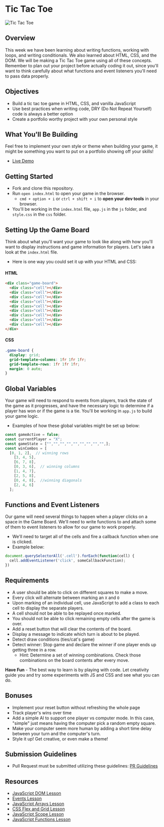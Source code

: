 # Tic Tac Toe

![Tic Tac Toe](https://vuejsexamples.com/content/images/2017/03/Tic-Tac-Toe.gif)

## Overview
This week we have been learning about writing functions, working with loops, and writing conditionals. We also learned about HTML, CSS, and the DOM. We will be making a Tic Tac Toe game using all of these concepts. Remember to plan out your project before actually coding it out, since you'll want to think carefully about what functions and event listeners you'll need to pass data properly.

## Objectives
- Build a tic tac toe game in HTML, CSS, and vanilla JavaScript
- Use best practices when writing code, DRY (Do Not Repeat Yourself) code is always a better option
- Create a portfolio worthy project with your own personal style

## What You'll Be Building
Feel free to implement your own style or theme when building your game, it might be something you want to put on a portfolio showing off your skills!
- [Live Demo](https://playtictactoe.org/)

## Getting Started

- Fork and clone this repository.
- Run `open index.html` to open your game in the browser.
  - `cmd + option + i` or `ctrl + shift + i` to **open your dev tools** in your browser.
- You'll be working in the `index.html` file, `app.js` in the `js` folder, and `style.css` in the `css` folder.


## Setting Up the Game Board
Think about what you'll want your game to look like along with how you'll want to display instructions and game information for players. Let's take a look at the `index.html` file.

- Here is one way you could set it up with your HTML and CSS:
#### HTML
```html
<div class="game-board">
  <div class="cell"></div>
  <div class="cell"></div>
  <div class="cell"></div>
  <div class="cell"></div>
  <div class="cell"></div>
  <div class="cell"></div>
  <div class="cell"></div>
  <div class="cell"></div>
  <div class="cell"></div>
</div>
```
#### CSS
```css
.game-board {
  display: grid;
  grid-template-columns: 1fr 1fr 1fr;
  grid-template-rows: 1fr 1fr 1fr;
  margin: 0 auto;
}
```

## Global Variables
Your game will need to respond to events from players, track the state of the game as it progresses, and have the necessary logic to determine if a player has won or if the game is a tie. You'll be working in `app.js` to build your game logic.

- Examples of how these global variables might be set up below:
```js
const gameActive = false;
const currentPlayer = "X";
const gameState = ["","","","","","","","","",];
const winCombos = [
  [0, 1, 2],  // winning rows
 	[3, 4, 5],				
 	[6, 7, 8], 
 	[0, 3, 6],  // winning columns
 	[1, 4, 7],				
 	[2, 5, 8],
 	[0, 4, 8],  //winning diagonals
 	[2, 4, 6]
  ];
```

## Functions and Event Listeners
Our game will need several things to happen when a player clicks on a space in the Game Board. We'll need to write functions to and attach some of them to event listeners to allow for our game to work properly.

- We'll need to target all of the cells and fire a callback function when one is clicked.
- Example below:
```js
document.querySelectorAll('.cell').forEach(function(cell) {
  cell.addEventListener('click', someCallbackFunction);
})
```


## Requirements
- A user should be able to click on different squares to make a move.
- Every click will alternate between marking an `X` and `O`
- Upon marking of an individual cell, use JavaScript to add a class to each cell to display the separate players.
- A cell should not be able to be replayed once marked.
- You should not be able to click remaining empty cells after the game is over.
- Add a reset button that will clear the contents of the board.
- Display a message to indicate which turn is about to be played.
- Detect draw conditions (ties/cat's game) 
- Detect winner: Stop game and declare the winner if one player ends up getting three in a row. 
  - Hint: Determine a set of winning combinations. Check those combinations on the board contents after every move.

**Have Fun** - The best way to learn is by playing with code. Let creativity guide you and try some experiments with JS and CSS and see what you can do.

## Bonuses

- Implement your reset button without refreshing the whole page
- Track player's wins over time
- Add a simple AI to support one player vs computer mode. In this case, "simple" just means having the computer pick a random empty square.
- Make your computer seem more human by adding a short time delay between your turn and the computer's turn.
- Style it up! Get creative, or even make a theme!

## Submission Guidelines
- Pull Request must be submitted utilizing these guidelines: [PR Guidelines](https://github.com/SEI-R-11-8/template_pull_request)

## Resources
- [JavaScript DOM Lesson](https://github.com/SEI-R-11-8/u1_lesson_intro_to_dom)
- [Events Lesson](https://github.com/SEI-R-11-8/u1_lesson_js_events)
- [JavaScript Arrays Lesson](https://github.com/SEI-R-11-8/u1_lesson_js_arrays)
- [CSS Flex and Grid Lesson](https://github.com/SEI-R-11-8/u1_lesson_flex_grid)
- [JavaScript Scope Lesson](https://github.com/SEI-R-11-8/u1_lesson_js_scope)
- [JavaScript Functions Lesson](https://github.com/SEI-R-11-8/u1_lesson_js_functions)
